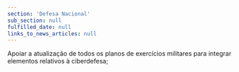 ```yaml
---
section: 'Defesa Nacional'
sub_section: null
fulfilled_date: null
links_to_news_articles: null
---
```


Apoiar a atualização de todos os planos de exercícios militares para integrar elementos relativos à ciberdefesa;